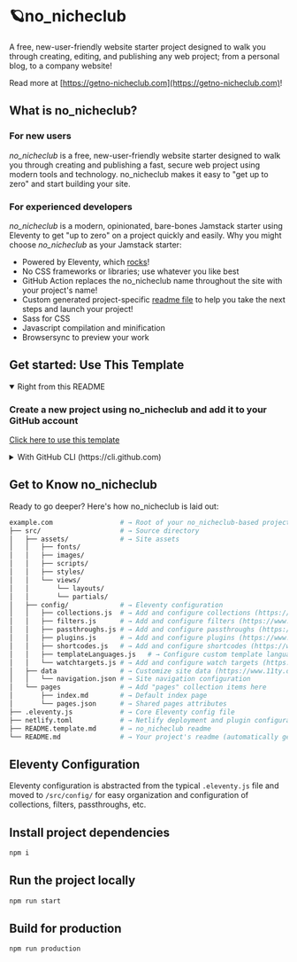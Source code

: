 # 🪐no_nicheclub

A free, new-user-friendly website starter project designed to walk you through creating, editing, and publishing any web project; from a personal blog, to a company website!

Read more at [https://getno-nicheclub.com](https://getno-nicheclub.com)!

## What is no_nicheclub?

### For new users

_no_nicheclub_ is a free, new-user-friendly website starter designed to walk you through creating and publishing a fast, secure web project using modern tools and technology. no_nicheclub makes it easy to "get up to zero" and start building your site.

### For experienced developers

_no_nicheclub_ is a modern, opinionated, bare-bones Jamstack starter using Eleventy to get "up to zero" on a project quickly and easily.
Why you might choose _no_nicheclub_ as your Jamstack starter:

* Powered by Eleventy, which [rocks](https://11ty.rocks)!
* No CSS frameworks or libraries; use whatever you like best
* GitHub Action replaces the no_nicheclub name throughout the site with your project's name!
* Custom generated project-specific [readme file](https://github.com/KimbaRiRi/no_nicheclub/blob/master/README.no_nicheclub.md) to help you take the next steps and launch your project!
* Sass for CSS
* Javascript compilation and minification
* Browsersync to preview your work

## Get started: Use This Template

<details open>
 <summary>Right from this README</summary>
 
###  Create a new project using no_nicheclub and add it to your GitHub account

 [Click here to use this template](https://github.com/KimbaRiRi/no_nicheclub/generate)
 </details>

<details>
 <summary>With GitHub CLI (https://cli.github.com)</summary>

### Get started from your command line

 ```sh
  gh repo create example.com --template KimbaRiRi/no_nicheclub
 ```

</details>

## Get to Know no_nicheclub

Ready to go deeper? Here's how no_nicheclub is laid out:

```sh
example.com                 # → Root of your no_nicheclub-based project
├── src/                    # → Source directory
│   ├── assets/             # → Site assets
│   │   ├── fonts/
│   │   ├── images/
│   │   ├── scripts/
│   │   ├── styles/
│   │   └── views/
│   │       └── layouts/
│   │       └── partials/
│   ├── config/             # → Eleventy configuration
│   │   ├── collections.js  # → Add and configure collections (https://www.11ty.dev/docs/collections/)
│   │   ├── filters.js      # → Add and configure filters (https://www.11ty.dev/docs/filters/)
│   │   ├── passthroughs.js # → Add and configure passthroughs (https://www.11ty.dev/docs/copy/)
│   │   ├── plugins.js      # → Add and configure plugins (https://www.11ty.dev/docs/plugins/)
│   │   ├── shortcodes.js   # → Add and configure shortcodes (https://www.11ty.dev/docs/shortcodes/)
│   │   ├── templateLanguages.js   # → Configure custom template languages (HINT: this is where no_nicheclub's Sass and Javascript pipelines are set up!) (https://www.11ty.dev/docs/languages/custom/)
│   │   └── watchtargets.js # → Add and configure watch targets (https://www.11ty.dev/docs/watch-serve/)
│   ├── data                # → Customize site data (https://www.11ty.dev/docs/data/)
│   │   └── navigation.json # → Site navigation configuration
│   └── pages               # → Add "pages" collection items here
│       ├── index.md        # → Default index page
│       └── pages.json      # → Shared pages attributes
├── .eleventy.js            # → Core Eleventy config file
├── netlify.toml            # → Netlify deployment and plugin configuration (optional)
├── README.template.md      # → no_nicheclub readme
└── README.md               # → Your project's readme (automatically generated when this template is used)
```

## Eleventy Configuration

Eleventy configuration is abstracted from the typical `.eleventy.js` file and moved to `/src/config/` for easy organization and configuration of collections, filters, passthroughs, etc.

## Install project dependencies

```bash
npm i
```

## Run the project locally

```bash
npm run start
```

## Build for production

```bash
npm run production
```
